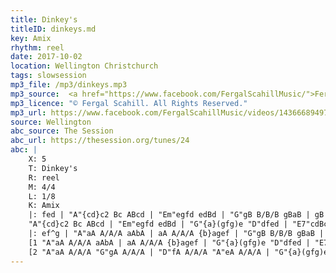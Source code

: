 ```yaml
---
title: Dinkey's
titleID: dinkeys.md
key: Amix
rhythm: reel
date: 2017-10-02
location: Wellington Christchurch
tags: slowsession
mp3_file: /mp3/dinkeys.mp3
mp3_source:  <a href="https://www.facebook.com/FergalScahillMusic/">Fergal Scahill</a>, member of <a href="http://www.webanjo3.com/">We Banjo 3</a>
mp3_licence: "© Fergal Scahill. All Rights Reserved."
mp3_url: https://www.facebook.com/FergalScahillMusic/videos/1436668949762769/
source: Wellington
abc_source: The Session
abc_url: https://thesession.org/tunes/24
abc: |
    X: 5
    T: Dinkey's
    R: reel
    M: 4/4
    L: 1/8
    K: Amix
    |: fed | "A"{cd}c2 Bc ABcd | "Em"egfd edBd | "G"gB B/B/B gBaB | gB B/B/B gfed |
    "A"{cd}c2 Bc ABcd | "Em"egfd edBd | "G"{a}(gfg)e "D"dfed | "E7"cdBc "A"A :|
    |: ef^g | "A"aA A/A/A aAbA | aA A/A/A {b}agef | "G"gB B/B/B gBaB | gB B/B/B "Em"{a}gfeg |
    [1 "A"aA A/A/A aAbA | aA A/A/A {b}agef | "G"{a}(gfg)e "D"dfed | "E7"cdBc "A"A :|
    [2 "A"aA A/A/A "G"gA A/A/A | "D"fA A/A/A "A"eA A/A/A | "G"{a}(gfg)e "D"dfed | "E7"cdBc "A"A |]
---
```

